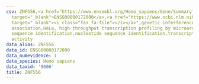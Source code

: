 ```yaml
---
csv: ZNF556,<a href="https://www.ensembl.org/Homo_sapiens/Gene/Summary?db=core;g=ENSG00000172000"
  target="_blank">ENSG00000172000</a>,<a href="https://www.ncbi.nlm.nih.gov/pubmed/17216044"
  target="_blank"><i class="fas fa-file"></i></a>",genetic interference,functional
  association,HeLa, high throughput transcription profiling by microarray,nucleotide
  sequence identification,nucleotide sequence identification,transcriptional regulation,down-regulates
  activity
data_alias: ZNF556
data_id: ENSG00000172000
data_numevidence: 1
data_species: Homo sapiens
data_taxid: '9606'
title: ZNF556
---
```

